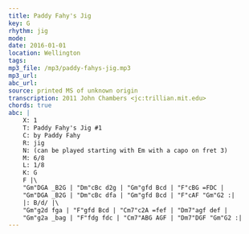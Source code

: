 ```yaml
---
title: Paddy Fahy's Jig
key: G
rhythm: jig
mode: 
date: 2016-01-01
location: Wellington
tags:
mp3_file: /mp3/paddy-fahys-jig.mp3
mp3_url: 
abc_url: 
source: printed MS of unknown origin
transcription: 2011 John Chambers <jc:trillian.mit.edu>
chords: true
abc: |
    X: 1
    T: Paddy Fahy's Jig #1
    C: by Paddy Fahy
    R: jig
    N: (can be played starting with Em with a capo on fret 3) 
    M: 6/8
    L: 1/8
    K: G
    F |\
    "Gm"DGA _B2G | "Dm"cBc d2g | "Gm"gfd Bcd | "F"cBG =FDC |
    "Gm"DGA _B2G | "Dm"cBc dfa | "Gm"gfd Bcd | "F"cAF "Gm"G2 :|
    |: B/d/ |\
    "Gm"g2d fga | "F"gfd Bcd | "Cm7"c2A =fef | "Dm7"agf def |
    "Gm"g2a _bag | "F"fdg fdc | "Cm7"ABG AGF | "Dm7"DGF "Gm"G2 :|
---
```


